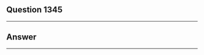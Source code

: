 Question 1345
------------------------

------------------------
Answer
------------------------

------------------------